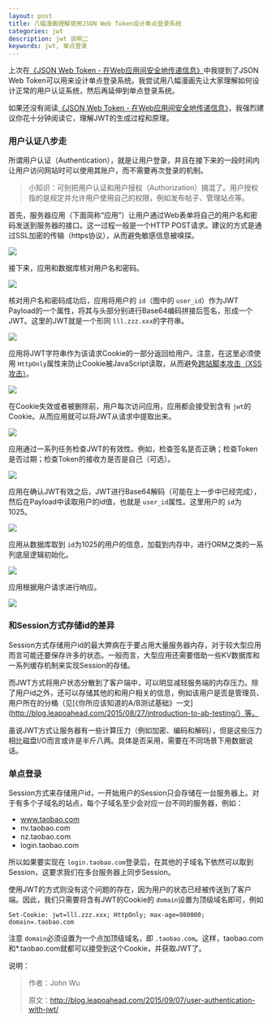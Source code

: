 ```yaml
---
layout: post
title: 八幅漫画理解使用JSON Web Token设计单点登录系统
categories: jwt
description: jwt 说明二
keywords: jwt, 单点登录
---
```


上次在[《JSON Web Token - 在Web应用间安全地传递信息》](http://mp.weixin.qq.com/s?__biz=MzAxODcyNjEzNQ==&mid=2247485074&idx=1&sn=62362f29958ec5dcc9813199045f90f2&chksm=9bd0ab0aaca7221ca2346bc3ce867e36e0a340ebeab217549495708f07210489f913c393f74a&scene=21#wechat_redirect)中我提到了JSON Web Token可以用来设计单点登录系统。我尝试用八幅漫画先让大家理解如何设计正常的用户认证系统，然后再延伸到单点登录系统。

如果还没有阅读[《JSON Web Token - 在Web应用间安全地传递信息》](http://mp.weixin.qq.com/s?__biz=MzAxODcyNjEzNQ==&mid=2247485074&idx=1&sn=62362f29958ec5dcc9813199045f90f2&chksm=9bd0ab0aaca7221ca2346bc3ce867e36e0a340ebeab217549495708f07210489f913c393f74a&scene=21#wechat_redirect)，我强烈建议你花十分钟阅读它，理解JWT的生成过程和原理。

### 用户认证八步走

所谓用户认证（Authentication），就是让用户登录，并且在接下来的一段时间内让用户访问网站时可以使用其账户，而不需要再次登录的机制。

> 小知识：可别把用户认证和用户授权（Authorization）搞混了。用户授权指的是规定并允许用户使用自己的权限，例如发布帖子、管理站点等。

首先，服务器应用（下面简称“应用”）让用户通过Web表单将自己的用户名和密码发送到服务器的接口。这一过程一般是一个HTTP POST请求。建议的方式是通过SSL加密的传输（https协议），从而避免敏感信息被嗅探。

![](https://github.com/zhangjinmiao/zhangjinmiao.github.io/raw/master/assets/images/2018/jwt/1.png)

接下来，应用和数据库核对用户名和密码。

![](https://github.com/zhangjinmiao/zhangjinmiao.github.io/raw/master/assets/images/2018/jwt/2.png)

核对用户名和密码成功后，应用将用户的 `id`（图中的 `user_id`）作为JWT Payload的一个属性，将其与头部分别进行Base64编码拼接后签名，形成一个JWT。这里的JWT就是一个形同 `lll.zzz.xxx`的字符串。

![](https://github.com/zhangjinmiao/zhangjinmiao.github.io/raw/master/assets/images/2018/jwt/3.png)

应用将JWT字符串作为该请求Cookie的一部分返回给用户。注意，在这里必须使用 `HttpOnly`属性来防止Cookie被JavaScript读取，从而避免[跨站脚本攻击（XSS攻击）](http://www.cnblogs.com/bangerlee/archive/2013/04/06/3002142.html)。

![](https://github.com/zhangjinmiao/zhangjinmiao.github.io/raw/master/assets/images/2018/jwt/4.png)

在Cookie失效或者被删除前，用户每次访问应用，应用都会接受到含有 `jwt`的Cookie。从而应用就可以将JWT从请求中提取出来。

![](https://github.com/zhangjinmiao/zhangjinmiao.github.io/raw/master/assets/images/2018/jwt/5.png)

应用通过一系列任务检查JWT的有效性。例如，检查签名是否正确；检查Token是否过期；检查Token的接收方是否是自己（可选）。

![](https://github.com/zhangjinmiao/zhangjinmiao.github.io/raw/master/assets/images/2018/jwt/6.png)

应用在确认JWT有效之后，JWT进行Base64解码（可能在上一步中已经完成），然后在Payload中读取用户的id值，也就是 `user_id`属性。这里用户的 `id`为1025。

![](https://github.com/zhangjinmiao/zhangjinmiao.github.io/raw/master/assets/images/2018/jwt/7.png)

应用从数据库取到 `id`为1025的用户的信息，加载到内存中，进行ORM之类的一系列底层逻辑初始化。

![](https://github.com/zhangjinmiao/zhangjinmiao.github.io/raw/master/assets/images/2018/jwt/8.png)

应用根据用户请求进行响应。

![](https://github.com/zhangjinmiao/zhangjinmiao.github.io/raw/master/assets/images/2018/jwt/9.png)

### 和Session方式存储id的差异

Session方式存储用户id的最大弊病在于要占用大量服务器内存，对于较大型应用而言可能还要保存许多的状态。一般而言，大型应用还需要借助一些KV数据库和一系列缓存机制来实现Session的存储。

而JWT方式将用户状态分散到了客户端中，可以明显减轻服务端的内存压力。除了用户id之外，还可以存储其他的和用户相关的信息，例如该用户是否是管理员、用户所在的分桶（见[《你所应该知道的A/B测试基础》一文](http://blog.leapoahead.com/2015/08/27/introduction-to-ab-testing/）等。

虽说JWT方式让服务器有一些计算压力（例如加密、编码和解码），但是这些压力相比磁盘I/O而言或许是半斤八两。具体是否采用，需要在不同场景下用数据说话。

### 单点登录

Session方式来存储用户id，一开始用户的Session只会存储在一台服务器上。对于有多个子域名的站点，每个子域名至少会对应一台不同的服务器，例如：

- www.taobao.com
- nv.taobao.com
- nz.taobao.com
- login.taobao.com

所以如果要实现在 `login.taobao.com`登录后，在其他的子域名下依然可以取到Session，这要求我们在多台服务器上同步Session。

使用JWT的方式则没有这个问题的存在，因为用户的状态已经被传送到了客户端。因此，我们只需要将含有JWT的Cookie的 `domain`设置为顶级域名即可，例如

```
Set-Cookie: jwt=lll.zzz.xxx; HttpOnly; max-age=980000; domain=.taobao.com
```

注意 `domain`必须设置为一个点加顶级域名，即 `.taobao.com`。这样，taobao.com和*.taobao.com就都可以接受到这个Cookie，并获取JWT了。



说明：

> 作者：John Wu 
>
> 原文：http://blog.leapoahead.com/2015/09/07/user-authentication-with-jwt/

